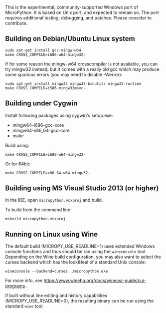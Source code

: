 This is the experimental, community-supported Windows port of MicroPython.
It is based on Unix port, and expected to remain so.
The port requires additional testing, debugging, and patches. Please
consider to contribute.


Building on Debian/Ubuntu Linux system
---------------------------------------

    sudo apt-get install gcc-mingw-w64
    make CROSS_COMPILE=i686-w64-mingw32-

If for some reason the mingw-w64 crosscompiler is not available, you can try
mingw32 instead, but it comes with a really old gcc which may produce some
spurious errors (you may need to disable -Werror):

    sudo apt-get install mingw32 mingw32-binutils mingw32-runtime
    make CROSS_COMPILE=i586-mingw32msvc-


Building under Cygwin
---------------------

Install following packages using cygwin's setup.exe:

* mingw64-i686-gcc-core
* mingw64-x86_64-gcc-core
* make

Build using:

    make CROSS_COMPILE=i686-w64-mingw32-

Or for 64bit:

    make CROSS_COMPILE=x86_64-w64-mingw32-


Building using MS Visual Studio 2013 (or higher)
------------------------------------------------

In the IDE, open `micropython.vcxproj` and build.

To build from the command line:

    msbuild micropython.vcxproj


Running on Linux using Wine
---------------------------

The default build (MICROPY_USE_READLINE=1) uses extended Windows console
functions and thus should be ran using the `wineconsole` tool. Depending
on the Wine build configuration, you may also want to select the curses
backend which has the look&feel of a standard Unix console:

    wineconsole --backend=curses ./micropython.exe

For more info, see https://www.winehq.org/docs/wineusr-guide/cui-programs .

If built without line editing and history capabilities
(MICROPY_USE_READLINE=0), the resulting binary can be run using the standard
`wine` tool.
